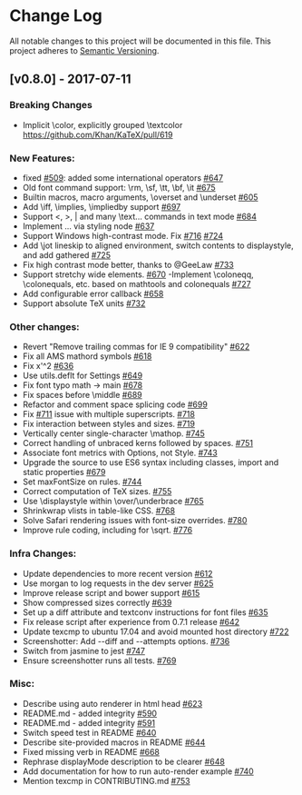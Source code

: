 # Change Log
All notable changes to this project will be documented in this file.
This project adheres to [Semantic Versioning](http://semver.org/).

## [v0.8.0] - 2017-07-11
### Breaking Changes
- Implicit \color, explicitly grouped \textcolor https://github.com/Khan/KaTeX/pull/619

### New Features:
- fixed [#509](https://github.com/Khan/KaTeX/issues/509): added some international operators [#647](https://github.com/Khan/KaTeX/pull/647)
- Old font command support: \rm, \sf, \tt, \bf, \it [#675](https://github.com/Khan/KaTeX/pull/675)
- Builtin macros, macro arguments, \overset and \underset [#605](https://github.com/Khan/KaTeX/pull/605)
- Add \iff, \implies, \impliedby support [#697](https://github.com/Khan/KaTeX/pull/697)
- Support <, >, | and many \text... commands in text mode [#684](https://github.com/Khan/KaTeX/pull/684)
- Implement $...$ via styling node [#637](https://github.com/Khan/KaTeX/pull/637)
- Support Windows high-contrast mode. Fix [#716](https://github.com/Khan/KaTeX/issues/716) [#724](https://github.com/Khan/KaTeX/pull/724)
- Add \jot lineskip to aligned environment, switch contents to displaystyle, and add gathered [#725](https://github.com/Khan/KaTeX/pull/725)
- Fix high contrast mode better, thanks to @GeeLaw [#733](https://github.com/Khan/KaTeX/pull/733)
- Support stretchy wide elements. [#670](https://github.com/Khan/KaTeX/pull/670)
-Implement \coloneqq, \colonequals, etc. based on mathtools and colonequals [#727](https://github.com/Khan/KaTeX/pull/727)
- Add configurable error callback [#658](https://github.com/Khan/KaTeX/pull/658)
- Support absolute TeX units [#732](https://github.com/Khan/KaTeX/pull/732)

### Other changes:
- Revert "Remove trailing commas for IE 9 compatibility" [#622](https://github.com/Khan/KaTeX/pull/622)
- Fix all AMS mathord symbols [#618](https://github.com/Khan/KaTeX/pull/618)
- Fix x'^2 [#636](https://github.com/Khan/KaTeX/pull/636)
- Use utils.deflt for Settings [#649](https://github.com/Khan/KaTeX/pull/649)
- Fix font typo math -> main [#678](https://github.com/Khan/KaTeX/pull/678)
- Fix spaces before \middle [#689](https://github.com/Khan/KaTeX/pull/689)
- Refactor and comment space splicing code [#699](https://github.com/Khan/KaTeX/pull/699)
- Fix [#711](https://github.com/Khan/KaTeX/issues/711) issue with multiple superscripts. [#718](https://github.com/Khan/KaTeX/pull/718)
- Fix interaction between styles and sizes. [#719](https://github.com/Khan/KaTeX/pull/719)
- Vertically center single-character \mathop. [#745](https://github.com/Khan/KaTeX/pull/745)
- Correct handling of unbraced kerns followed by spaces. [#751](https://github.com/Khan/KaTeX/pull/751)
- Associate font metrics with Options, not Style. [#743](https://github.com/Khan/KaTeX/pull/743)
- Upgrade the source to use ES6 syntax including classes, import and static properties [#679](https://github.com/Khan/KaTeX/pull/679)
- Set maxFontSize on rules. [#744](https://github.com/Khan/KaTeX/pull/744)
- Correct computation of TeX sizes. [#755](https://github.com/Khan/KaTeX/pull/755)
- Use \displaystyle within \over/\underbrace [#765](https://github.com/Khan/KaTeX/pull/765)
- Shrinkwrap vlists in table-like CSS. [#768](https://github.com/Khan/KaTeX/pull/768)
- Solve Safari rendering issues with font-size overrides. [#780](https://github.com/Khan/KaTeX/pull/780)
- Improve rule coding, including for \sqrt. [#776](https://github.com/Khan/KaTeX/pull/776)

### Infra Changes:
- Update dependencies to more recent version [#612](https://github.com/Khan/KaTeX/pull/612)
- Use morgan to log requests in the dev server [#625](https://github.com/Khan/KaTeX/pull/625)
- Improve release script and bower support [#615](https://github.com/Khan/KaTeX/pull/615)
- Show compressed sizes correctly [#639](https://github.com/Khan/KaTeX/pull/639)
- Set up a diff attribute and textconv instructions for font files [#635](https://github.com/Khan/KaTeX/pull/635)
- Fix release script after experience from 0.7.1 release [#642](https://github.com/Khan/KaTeX/pull/642)
- Update texcmp to ubuntu 17.04 and avoid mounted host directory [#722](https://github.com/Khan/KaTeX/pull/722)
- Screenshotter: Add --diff and --attempts options. [#736](https://github.com/Khan/KaTeX/pull/736)
- Switch from jasmine to jest [#747](https://github.com/Khan/KaTeX/pull/747)
- Ensure screenshotter runs all tests. [#769](https://github.com/Khan/KaTeX/pull/769)

### Misc:
- Describe using auto renderer in html head [#623](https://github.com/Khan/KaTeX/pull/623)
- README.md - added integrity [#590](https://github.com/Khan/KaTeX/pull/590)
- README.md - added integrity [#591](https://github.com/Khan/KaTeX/pull/591)
- Switch speed test in README [#640](https://github.com/Khan/KaTeX/pull/640)
- Describe site-provided macros in README [#644](https://github.com/Khan/KaTeX/pull/644)
- Fixed missing verb in README [#668](https://github.com/Khan/KaTeX/pull/668)
- Rephrase displayMode description to be clearer [#648](https://github.com/Khan/KaTeX/pull/648)
- Add documentation for how to run auto-render example [#740](https://github.com/Khan/KaTeX/pull/740)
- Mention texcmp in CONTRIBUTING.md [#753](https://github.com/Khan/KaTeX/pull/753)